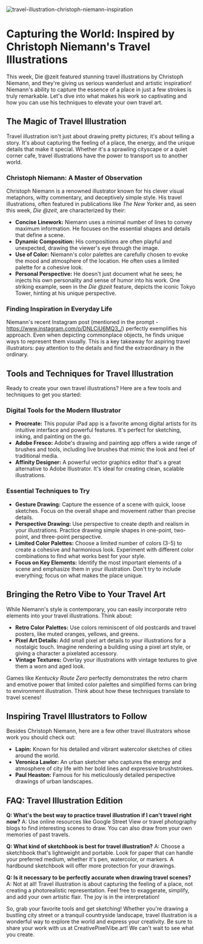 ![travel-illustration-christoph-niemann-inspiration](https://images.pexels.com/photos/5765651/pexels-photo-5765651.jpeg?auto=compress&cs=tinysrgb&fit=crop&h=627&w=1200)

# Capturing the World: Inspired by Christoph Niemann's Travel Illustrations

This week, Die @zeit featured stunning travel illustrations by Christoph Niemann, and they're giving us serious wanderlust and artistic inspiration! Niemann's ability to capture the essence of a place in just a few strokes is truly remarkable. Let's dive into what makes his work so captivating and how you can use his techniques to elevate your own travel art.

## The Magic of Travel Illustration

Travel illustration isn't just about drawing pretty pictures; it's about telling a story. It's about capturing the feeling of a place, the energy, and the unique details that make it special. Whether it's a sprawling cityscape or a quiet corner cafe, travel illustrations have the power to transport us to another world.

### Christoph Niemann: A Master of Observation

Christoph Niemann is a renowned illustrator known for his clever visual metaphors, witty commentary, and deceptively simple style. His travel illustrations, often featured in publications like *The New Yorker* and, as seen this week, *Die @zeit*, are characterized by their: 

*   **Concise Linework:** Niemann uses a minimal number of lines to convey maximum information. He focuses on the essential shapes and details that define a scene.
*   **Dynamic Composition:** His compositions are often playful and unexpected, drawing the viewer's eye through the image.
*   **Use of Color:** Niemann's color palettes are carefully chosen to evoke the mood and atmosphere of the location. He often uses a limited palette for a cohesive look.
*   **Personal Perspective:** He doesn't just document what he sees; he injects his own personality and sense of humor into his work. One striking example, seen in the *Die @zeit* feature, depicts the iconic Tokyo Tower, hinting at his unique perspective.

### Finding Inspiration in Everyday Life

Niemann's recent Instagram post (mentioned in the prompt - <https://www.instagram.com/p/DNLCiU6MQ3_/>) perfectly exemplifies his approach. Even when depicting commonplace objects, he finds unique ways to represent them visually. This is a key takeaway for aspiring travel illustrators: pay attention to the details and find the extraordinary in the ordinary.

## Tools and Techniques for Travel Illustration

Ready to create your own travel illustrations? Here are a few tools and techniques to get you started:

### Digital Tools for the Modern Illustrator

*   **Procreate:** This popular iPad app is a favorite among digital artists for its intuitive interface and powerful features. It's perfect for sketching, inking, and painting on the go. 
*   **Adobe Fresco:** Adobe's drawing and painting app offers a wide range of brushes and tools, including live brushes that mimic the look and feel of traditional media.
*   **Affinity Designer:** A powerful vector graphics editor that's a great alternative to Adobe Illustrator. It's ideal for creating clean, scalable illustrations.

### Essential Techniques to Try

*   **Gesture Drawing:** Capture the essence of a scene with quick, loose sketches. Focus on the overall shape and movement rather than precise details.
*   **Perspective Drawing:** Use perspective to create depth and realism in your illustrations. Practice drawing simple shapes in one-point, two-point, and three-point perspective.
*   **Limited Color Palettes:** Choose a limited number of colors (3-5) to create a cohesive and harmonious look. Experiment with different color combinations to find what works best for your style.
*   **Focus on Key Elements:** Identify the most important elements of a scene and emphasize them in your illustration. Don't try to include everything; focus on what makes the place unique.

## Bringing the Retro Vibe to Your Travel Art

While Niemann's style is contemporary, you can easily incorporate retro elements into your travel illustrations. Think about: 

*   **Retro Color Palettes:** Use colors reminiscent of old postcards and travel posters, like muted oranges, yellows, and greens.
*   **Pixel Art Details:** Add small pixel art details to your illustrations for a nostalgic touch. Imagine rendering a building using a pixel art style, or giving a character a pixelated accessory.
*   **Vintage Textures:** Overlay your illustrations with vintage textures to give them a worn and aged look.

Games like *Kentucky Route Zero* perfectly demonstrates the retro charm and emotive power that limited color palettes and simplified forms can bring to environment illustration. Think about how these techniques translate to travel scenes!

## Inspiring Travel Illustrators to Follow

Besides Christoph Niemann, here are a few other travel illustrators whose work you should check out:

*   **Lapin:** Known for his detailed and vibrant watercolor sketches of cities around the world.
*   **Veronica Lawlor:** An urban sketcher who captures the energy and atmosphere of city life with her bold lines and expressive brushstrokes.
*   **Paul Heaston:** Famous for his meticulously detailed perspective drawings of urban landscapes.

## FAQ: Travel Illustration Edition

**Q: What's the best way to practice travel illustration if I can't travel right now?**
A: Use online resources like Google Street View or travel photography blogs to find interesting scenes to draw. You can also draw from your own memories of past travels. 

**Q: What kind of sketchbook is best for travel illustration?**
A: Choose a sketchbook that's lightweight and portable. Look for paper that can handle your preferred medium, whether it's pen, watercolor, or markers. A hardbound sketchbook will offer more protection for your drawings.

**Q: Is it necessary to be perfectly accurate when drawing travel scenes?**
A: Not at all! Travel illustration is about capturing the feeling of a place, not creating a photorealistic representation. Feel free to exaggerate, simplify, and add your own artistic flair. The joy is in the interpretation!

So, grab your favorite tools and get sketching! Whether you're drawing a bustling city street or a tranquil countryside landscape, travel illustration is a wonderful way to explore the world and express your creativity. Be sure to share your work with us at CreativePixelVibe.art! We can't wait to see what you create.
